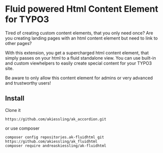 # Fluid powered Html Content Element for TYPO3

Tired of creating custom content elements, that you only need once?
Are you creating landing pages with an html content element but need to link to other pages? 

With this extension, you get a supercharged html content element, that simply passes on your html to a fluid standalone view. You can use built-in and custom viewhelpers to easily create special content for your TYPO3 site. 

Be aware to only allow this content element for admins or very advanced and trustworthy users! 

## Install

Clone it

```
https://github.com/akiessling/ak_accordion.git
```

or use composer

```
composer config repositories.ak-fluidhtml git https://github.com/akiessling/ak_fluidhtml
composer require andreaskiessling/ak-fluidhtml
```

